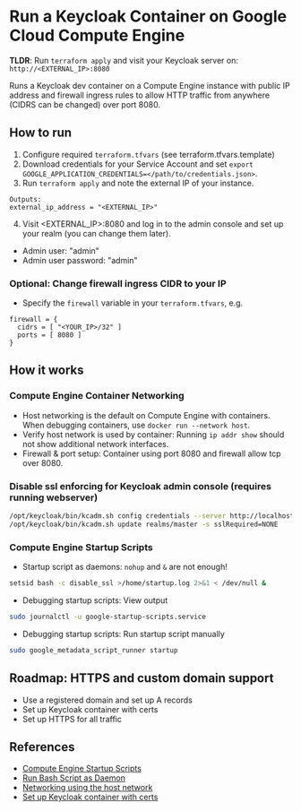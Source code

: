 # Run a Keycloak Container on Google Cloud Compute Engine

**TLDR**: Run `terraform apply` and visit your Keycloak server on: `http://<EXTERNAL_IP>:8080`

Runs a Keycloak dev container on a Compute Engine instance with public IP address and firewall ingress rules to allow HTTP traffic from anywhere (CIDRS can be changed) over port 8080.

## How to run

1. Configure required `terraform.tfvars` (see terraform.tfvars.template)
2. Download credentials for your Service Account and set `export GOOGLE_APPLICATION_CREDENTIALS=</path/to/credentials.json>`.
3. Run `terraform apply` and note the external IP of your instance.

```
Outputs:
external_ip_address = "<EXTERNAL_IP>"
```

4. Visit <EXTERNAL_IP>:8080 and log in to the admin console and set up your realm (you can change them later).

- Admin user: "admin"
- Admin user password: "admin"

### Optional: Change firewall ingress CIDR to your IP

- Specify the `firewall` variable in your `terraform.tfvars`, e.g.

```
firewall = {
  cidrs = [ "<YOUR_IP>/32" ]
  ports = [ 8080 ]
}
```

## How it works

### Compute Engine Container Networking

- Host networking is the default on Compute Engine with containers. When debugging containers, use `docker run --network host`.
- Verify host network is used by container: Running `ip addr show` should not show additional network interfaces.
- Firewall & port setup: Container using port 8080 and firewall allow tcp over 8080.

### Disable ssl enforcing for Keycloak admin console (requires running webserver)

```bash
/opt/keycloak/bin/kcadm.sh config credentials --server http://localhost:8080 --realm master --user admin --password admin
/opt/keycloak/bin/kcadm.sh update realms/master -s sslRequired=NONE
```

### Compute Engine Startup Scripts

- Startup script as daemons: `nohup` and `&` are not enough!

```bash
setsid bash -c disable_ssl >/home/startup.log 2>&1 < /dev/null &
```

- Debugging startup scripts: View output

```bash
sudo journalctl -u google-startup-scripts.service
```

- Debugging startup scripts: Run startup script manually

```bash
sudo google_metadata_script_runner startup
```

## Roadmap: HTTPS and custom domain support

- Use a registered domain and set up A records
- Set up Keycloak container with certs
- Set up HTTPS for all traffic

## References

- [Compute Engine Startup Scripts](https://cloud.google.com/compute/docs/instances/startup-scripts/linux)
- [Run Bash Script as Daemon](https://stackoverflow.com/questions/19233529/run-bash-script-as-daemon)
- [Networking using the host network](https://docs.docker.com/network/network-tutorial-host)
- [Set up Keycloak container with certs](https://stackoverflow.com/questions/49859066/keycloak-docker-https-required)
